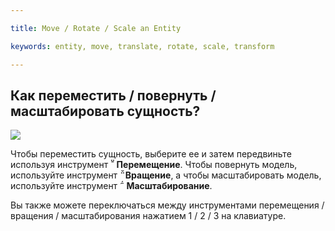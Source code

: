 ---
title: Move / Rotate / Scale an Entity
keywords: entity, move, translate, rotate, scale, transform
---

## Как переместить / повернуть / масштабировать сущность?

<img src="https://s3-eu-west-1.amazonaws.com/static.playcanvas.com/instructions/transform.gif"/>

Чтобы переместить сущность, выберите ее и затем передвиньте используя инструмент **<span class="font-icon">&#57617;</span> Перемещение**. Чтобы повернуть модель, используйте инструмент **<span class="font-icon">&#57619;</span>Вращение**, а чтобы масштабировать модель, используйте инструмент  **<span class="font-icon">&#57618;</span> Масштабирование**.

Вы также можете переключаться между инструментами перемещения / вращения / масштабирования нажатием 1 / 2 / 3 на клавиатуре.

